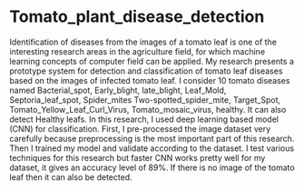 # Tomato_plant_disease_detection
Identification of diseases from the images of a tomato leaf is one of the interesting research areas in the agriculture field, for which machine learning concepts of computer field can be applied. My research presents a prototype system for detection and classification of tomato leaf diseases based on the images of infected tomato leaf. I consider 10 tomato diseases named Bacterial_spot, Early_blight, late_blight, Leaf_Mold, Septoria_leaf_spot, Spider_mites Two-spotted_spider_mite, Target_Spot, Tomato_Yellow_Leaf_Curl_Virus, Tomato_mosaic_virus, healthy. It can also detect Healthy leafs. In this research, I used deep learning based model (CNN) for classification. First, I pre-processed the image dataset very carefully because preprocessing is the most important part of this research. Then I trained my model and validate according to the dataset. I test various techniques for this research but faster CNN works pretty well for my dataset, it gives an accuracy level of 89%. If there is no image of the tomato leaf then it can also be detected.  
